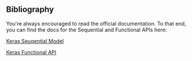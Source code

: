 ## Bibliography

You're always encouraged to read the official documentation. To that end, you can find the docs for the Sequential and Functional APIs here:

[Keras Seuqential Model](https://www.tensorflow.org/guide/keras/sequential_model)

[Keras Functional API](https://www.tensorflow.org/guide/keras/functional)
